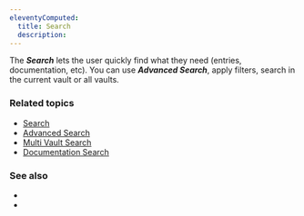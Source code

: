 ```yaml
---
eleventyComputed:
  title: Search
  description: 
---
```

The ***Search*** lets the user quickly find what they need (entries, documentation, etc). You can use ***Advanced Search***, apply filters, search in the current vault or all vaults.

### Related topics
* [Search](/rdm/windows/commands/view/panels/search/)
* [Advanced Search](/rdm/windows/commands/view/panels/search/advanced/)
* [Multi Vault Search](/rdm/windows/commands/view/panels/search/multi-vault/)
* [Documentation Search](/rdm/windows/commands/view/panels/search/documentation/)

### See also
* []()
* []()
